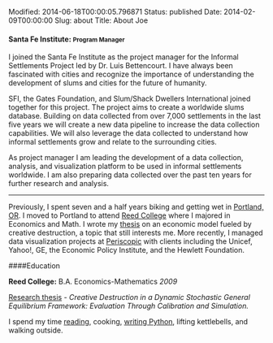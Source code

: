 Modified: 2014-06-18T00:00:05.796871
Status: published
Date: 2014-02-09T00:00:00
Slug: about
Title: About Joe

#### Santa Fe Institute: <small>Program Manager</small>

I joined the Santa Fe Institute as the project manager for the Informal Settlements Project led by Dr. Luis Bettencourt. I have always been fascinated with cities and recognize the importance of understanding the development of slums and cities for the future of humanity.

SFI, the Gates Foundation, and Slum/Shack Dwellers International joined together for this project. The project aims to create a worldwide slums database. Building on data collected from over 7,000 settlements in the last five years we will create a new data pipeline to increase the data collection capabilities. We will also leverage the data collected to understand how informal settlements grow and relate to the surrounding cities.

As project manager I am leading the development of a data collection, analysis, and visualization platform to be used in informal settlements worldwide. I am also preparing data collected over the past ten years for further research and analysis.
<hr>

Previously, I spent seven and a half years biking and getting wet in [Portland, OR](http://www.youtube.com/watch?v=3PC5PDlKKIo).  I moved to Portland to attend [Reed College](http://reed.edu) where I majored in Economics and Math. I wrote my [thesis](https://s3.amazonaws.com/joehand_blog/Hand_ReedSeniorThesis_2009.pdf) on an economic model fueled by creative destruction, a topic that still interests me. More recently, I managed data visualization projects at [Periscopic](http://periscopic.com) with clients including the Unicef, Yahoo!, GE, the Economic Policy Institute, and the Hewlett Foundation.

####Education

**Reed College:** B.A. Economics-Mathematics *2009*

[Research thesis](https://s3.amazonaws.com/joehand_blog/Hand_ReedSeniorThesis_2009.pdf) - *Creative Destruction in a Dynamic Stochastic General Equilibrium Framework: Evaluation Through Calibration and Simulation.*

I spend my time [reading](https://www.goodreads.com/joehand), cooking, [writing Python](https://github.com/joehand), lifting kettlebells, and walking outside.
